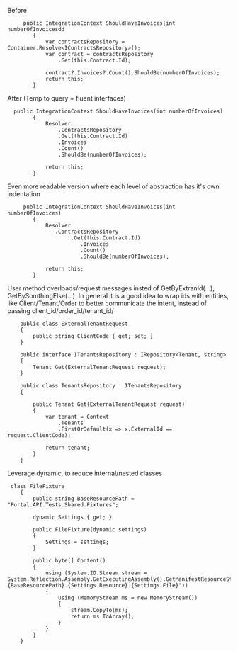 
Before

```
     public IntegrationContext ShouldHaveInvoices(int numberOfInvoicesdd
        {
            var contractsRepository = Container.Resolve<IContractsRepository>();
            var contract = contractsRepository
                .Get(this.Contract.Id);

            contract?.Invoices?.Count().ShouldBe(numberOfInvoices);
            return this;
        }
```

After (Temp to query + fluent interfaces)

```
  public IntegrationContext ShouldHaveInvoices(int numberOfInvoices)
        {
            Resolver
                .ContractsRepository
                .Get(this.Contract.Id)
                .Invoices
                .Count()
                .ShouldBe(numberOfInvoices);
                       
            return this;
        }
```

Even more readable version where each level of abstraction has it's own indentation
```
     public IntegrationContext ShouldHaveInvoices(int numberOfInvoices)
        {
            Resolver
               .ContractsRepository
                    .Get(this.Contract.Id)
                       .Invoices
                       .Count()
                       .ShouldBe(numberOfInvoices);

            return this;
        }
```

User method overloads/request messages insted of GetByExtranId(...), GetBySomthingElse(...). In general it is a good idea to wrap ids with entities, like Client/Tenant/Order to better communicate the intent, instead of passing client_id/order_id/tenant_id/

```
    public class ExternalTenantRequest
    {
        public string ClientCode { get; set; }
    }

    public interface ITenantsRepository : IRepository<Tenant, string>
    {
        Tenant Get(ExternalTenantRequest request);
    }

    public class TenantsRepository : ITenantsRepository
    {    

        public Tenant Get(ExternalTenantRequest request)
        {
            var tenant = Context
                .Tenants
                .FirstOrDefault(x => x.ExternalId == request.ClientCode);

            return tenant;
        }
    }
```

Leverage dynamic, to reduce internal/nested classes

```
 class FileFixture
    {
        public string BaseResourcePath = "Portal.API.Tests.Shared.Fixtures";

        dynamic Settings { get; }

        public FileFixture(dynamic settings)
        {
            Settings = settings;
        }

        public byte[] Content()
        {
            using (System.IO.Stream stream = System.Reflection.Assembly.GetExecutingAssembly().GetManifestResourceStream($"{BaseResourcePath}.{Settings.Resource}.{Settings.File}"))
            {
                using (MemoryStream ms = new MemoryStream())
                {
                    stream.CopyTo(ms);
                    return ms.ToArray();
                }
            }
        }
    }
```
